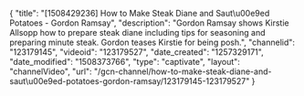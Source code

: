 {
    "title": "[1508429236] How to Make Steak Diane and Saut\u00e9ed Potatoes - Gordon Ramsay",
    "description": "Gordon Ramsay shows Kirstie Allsopp how to prepare steak diane including tips for seasoning and preparing minute steak. Gordon teases Kirstie for being posh.",
    "channelid": "123179145",
    "videoid": "123179527",
    "date_created": "1257329171",
    "date_modified": "1508373766",
    "type": "captivate",
    "layout": "channelVideo",
    "url": "\/gcn-channel\/how-to-make-steak-diane-and-saut\u00e9ed-potatoes-gordon-ramsay\/123179145-123179527"
}